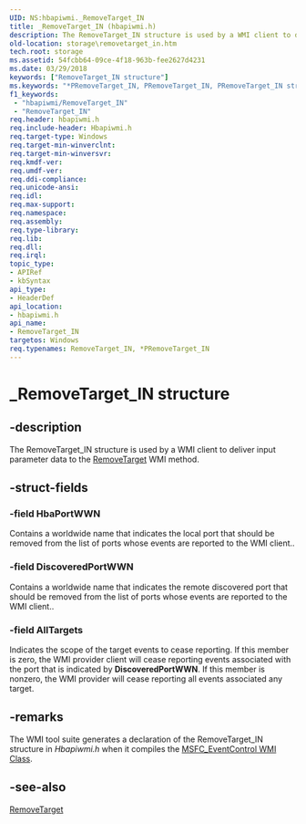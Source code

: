 ```yaml
---
UID: NS:hbapiwmi._RemoveTarget_IN
title: _RemoveTarget_IN (hbapiwmi.h)
description: The RemoveTarget_IN structure is used by a WMI client to deliver input parameter data to the RemoveTarget WMI method.
old-location: storage\removetarget_in.htm
tech.root: storage
ms.assetid: 54fcbb64-09ce-4f18-963b-fee2627d4231
ms.date: 03/29/2018
keywords: ["RemoveTarget_IN structure"]
ms.keywords: "*PRemoveTarget_IN, PRemoveTarget_IN, PRemoveTarget_IN structure pointer [Storage Devices], RemoveTarget_IN, RemoveTarget_IN structure [Storage Devices], _RemoveTarget_IN, hbapiwmi/PRemoveTarget_IN, hbapiwmi/RemoveTarget_IN, storage.removetarget_in, structs-Fibre_e284d48f-3a57-449f-8227-2e8637118dcd.xml"
f1_keywords:
 - "hbapiwmi/RemoveTarget_IN"
 - "RemoveTarget_IN"
req.header: hbapiwmi.h
req.include-header: Hbapiwmi.h
req.target-type: Windows
req.target-min-winverclnt: 
req.target-min-winversvr: 
req.kmdf-ver: 
req.umdf-ver: 
req.ddi-compliance: 
req.unicode-ansi: 
req.idl: 
req.max-support: 
req.namespace: 
req.assembly: 
req.type-library: 
req.lib: 
req.dll: 
req.irql: 
topic_type:
- APIRef
- kbSyntax
api_type:
- HeaderDef
api_location:
- hbapiwmi.h
api_name:
- RemoveTarget_IN
targetos: Windows
req.typenames: RemoveTarget_IN, *PRemoveTarget_IN
---
```


# _RemoveTarget_IN structure


## -description


The RemoveTarget_IN structure is used by a WMI client to deliver input parameter data to the <a href="https://docs.microsoft.com/windows-hardware/drivers/storage/removetarget">RemoveTarget</a> WMI method.


## -struct-fields




### -field HbaPortWWN

Contains a worldwide name that indicates the local port that should be removed from the list of ports whose events are reported to the WMI client.. 


### -field DiscoveredPortWWN

Contains a worldwide name that indicates the remote discovered port that should be removed from the list of ports whose events are reported to the WMI client.. 


### -field AllTargets

Indicates the scope of the target events to cease reporting. If this member is zero, the WMI provider client will cease reporting events associated with the port that is indicated by <b>DiscoveredPortWWN</b>. If this member is nonzero, the WMI provider will cease reporting all events associated any target. 


## -remarks



The WMI tool suite generates a declaration of the RemoveTarget_IN structure in <i>Hbapiwmi.h </i>when it compiles the <a href="https://docs.microsoft.com/windows-hardware/drivers/storage/msfc-eventcontrol-wmi-class">MSFC_EventControl WMI Class</a>.




## -see-also




<a href="https://docs.microsoft.com/windows-hardware/drivers/storage/removetarget">RemoveTarget</a>
 

 

